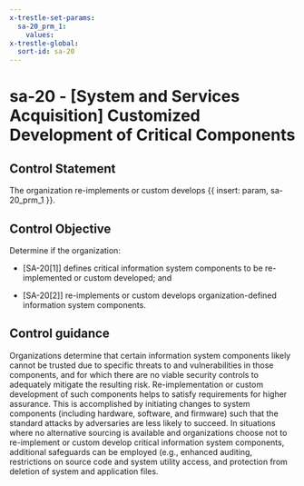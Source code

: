 ```yaml
---
x-trestle-set-params:
  sa-20_prm_1:
    values:
x-trestle-global:
  sort-id: sa-20
---
```


# sa-20 - \[System and Services Acquisition\] Customized Development of Critical Components

## Control Statement

The organization re-implements or custom develops {{ insert: param, sa-20_prm_1 }}.

## Control Objective

Determine if the organization:

- \[SA-20[1]\] defines critical information system components to be re-implemented or custom developed; and

- \[SA-20[2]\] re-implements or custom develops organization-defined information system components.

## Control guidance

Organizations determine that certain information system components likely cannot be trusted due to specific threats to and vulnerabilities in those components, and for which there are no viable security controls to adequately mitigate the resulting risk. Re-implementation or custom development of such components helps to satisfy requirements for higher assurance. This is accomplished by initiating changes to system components (including hardware, software, and firmware) such that the standard attacks by adversaries are less likely to succeed. In situations where no alternative sourcing is available and organizations choose not to re-implement or custom develop critical information system components, additional safeguards can be employed (e.g., enhanced auditing, restrictions on source code and system utility access, and protection from deletion of system and application files.
